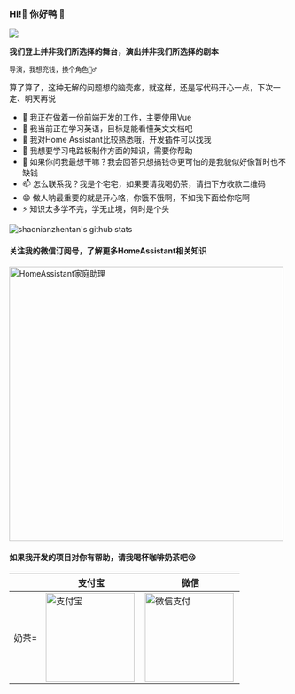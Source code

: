 ### Hi!👋 你好鸭 🦆

![](https://komarev.com/ghpvc/?username=shaonianzhentan&color=green)

**我们登上并非我们所选择的舞台，演出并非我们所选择的剧本**

`导演，我想充钱，换个角色🤦‍♂️`

算了算了，这种无解的问题想的脑壳疼，就这样，还是写代码开心一点，下次一定、明天再说

- 🔭 我正在做着一份前端开发的工作，主要使用Vue
- 🌱 我当前正在学习英语，目标是能看懂英文文档吧
- 👯 我对Home Assistant比较熟悉哦，开发插件可以找我
- 🤔 我想要学习电路板制作方面的知识，需要你帮助
- 💬 如果你问我最想干嘛？我会回答只想搞钱😢更可怕的是我貌似好像暂时也不缺钱
- 📫 怎么联系我？我是个宅宅，如果要请我喝奶茶，请扫下方收款二维码
- 😄 做人呐最重要的就是开心咯，你饿不饿啊，不如我下面给你吃啊
- ⚡ 知识太多学不完，学无止境，何时是个头


![shaonianzhentan's github stats](https://github-readme-stats.vercel.app/api?username=shaonianzhentan&count_private=true&show_icons=true)

#### 关注我的微信订阅号，了解更多HomeAssistant相关知识
<img src="https://cdn.jsdelivr.net/gh/shaonianzhentan/ha-docs@master/docs/img/wechat-channel.png" width="495" alt="HomeAssistant家庭助理" title="HomeAssistant家庭助理"> 

#### 如果我开发的项目对你有帮助，请我喝杯<del style="font-size: 14px;">咖啡</del>奶茶吧😘
|  |支付宝|微信|
|---|---|---|
奶茶= | <img src="https://cdn.jsdelivr.net/gh/shaonianzhentan/ha-docs@master/docs/img/alipay.png" align="left" height="160" width="160" alt="支付宝" title="支付宝">  |  <img src="https://cdn.jsdelivr.net/gh/shaonianzhentan/ha-docs@master/docs/img/wechat.png" align="left" height="160" width="160" alt="微信支付" title="微信">
